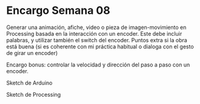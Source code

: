 # Encargo Semana 08

Generar una animación, afiche, video o pieza de imagen-movimiento en Processing basada en la interacción con un encoder. Este debe incluir palabras, y utilizar también el switch del encoder. Puntos extra si la obra está buena (si es coherente con mi práctica habitual o dialoga con el gesto de girar un encoder)

Encargo bonus: controlar la velocidad y dirección del paso a paso con un encoder.

Sketch de Arduino

Sketch de Processing
